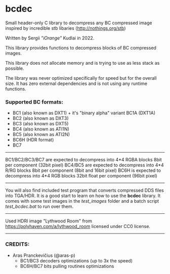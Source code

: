 # bcdec
Small header-only C library to decompress any BC compressed image inspired by incredible stb libaries (<http://nothings.org/stb>)

Written by Sergii *"iOrange"* Kudlai in 2022.

This library provides functions to decompress blocks of BC compressed images.

This library does not allocate memory and is trying to use as less stack as possible.

The library was never optimized specifically for speed but for the overall size.
It has zero external dependencies and is not using any runtime functions.

### Supported BC formats:
- BC1 (also known as DXT1) + it's "binary alpha" variant BC1A (DXT1A)
- BC2 (also known as DXT3)
- BC3 (also known as DXT5)
- BC4 (also known as ATI1N)
- BC5 (also known as ATI2N)
- BC6H (HDR format)
- BC7

---

BC1/BC2/BC3/BC7 are expected to decompress into 4\*4 RGBA blocks 8bit per component (32bit pixel)
BC4/BC5 are expected to decompress into 4\*4 R/RG blocks 8bit per component (8bit and 16bit pixel)
BC6H is expected to decompress into 4\*4 RGB blocks 32bit float per component (96bit pixel)

---

You will also find included test program that converts compressed DDS files into TGA/HDR.
It is a good start to learn on how to use the **bcdec** library.
It comes with some test images in the *test_images* folder and a batch script *test_bcdec.bat* to run over them.

---

Used HDRI image "Lythwood Room" from <https://polyhaven.com/a/lythwood_room> licensed under CC0 license.

---

### CREDITS:
 - Aras Pranckevičius (@aras-p)
     - BC1/BC3 decoders optimizations (up to 3x the speed)
     - BC6H/BC7 bits pulling routines optimizations

